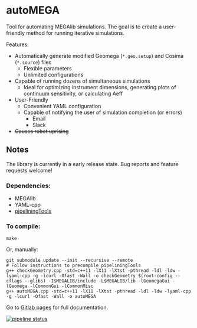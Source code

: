 # autoMEGA

Tool for automating MEGAlib simulations. The goal is to create a user-friendly method for running iterative simulations.

Features:
- Automatically generate modified Geomega (`*.geo.setup`) and Cosima (`*.source`) files
  - Flexible parameters
  - Unlimited configurations
- Capable of running dozens of simultaneous simulations
  - Ideal for optimizing instrument dimensions, generating plots of continuum sensitivity, or calculating Aeff
- User-Friendly
  - Convenient YAML configuration
  - Capable of notifying the user of simulation completion (or errors)
    - Email
    - Slack
- ~~Causes robot uprising~~

## Notes

The library is currently in a early release state. Bug reports and feature requests welcome!

### Dependencies:
- MEGAlib
- YAML-cpp
- [pipeliningTools](https://gitlab.com/cbray/pipeliningTools)

### To compile:

```
make
```

Or, manually:
```
git submodule update --init --recursive --remote
# Follow instructions to precompile pipeliningTools
g++ checkGeometry.cpp -std=c++11 -lX11 -lXtst -pthread -ldl -ldw -lyaml-cpp -g -lcurl -Ofast -Wall -o checkGeometry $(root-config --cflags --glibs) -I$MEGALIB/include -L$MEGALIB/lib -lGeomegaGui -lGeomega -lCommonGui -lCommonMisc
g++ autoMEGA.cpp -std=c++11 -lX11 -lXtst -pthread -ldl -ldw -lyaml-cpp -g -lcurl -Ofast -Wall -o autoMEGA
```

Go to [Gitlab pages](https://cbray.gitlab.io/autoMEGA/autoMEGA_8cpp.html) for full documentation.

[![pipeline status](https://gitlab.com/cbray/autoMEGA/badges/master/pipeline.svg)](https://gitlab.com/cbray/autoMEGA/pipelines)
